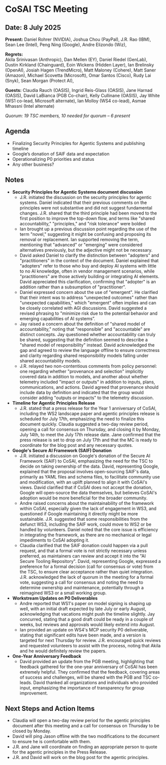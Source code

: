 # CoSAI TSC Meeting

## Date: 8 July 2025

**Present:** Daniel Rohrer (NVIDIA), Joshua Chou (PayPal),  J.R. Rao (IBM), Sean Lee (Intel), Peng Ning (Google), Andre Elizondo (Wiz),

**Regrets:**  
Akila Srinivasan (Anthropic),  Dan Mellen (EY), Daniel Riedel (GenLab), Dustin Kirkland (Chainguard), Eoin Wickens (Hidden Layer), Ian Brelinsky (OpenAI), Josiah Hagen (TrendMicro), Matt Maloney (Cohere), Matt Saner (Amazon), Michael Scovetta (Microsoft), Omar Santos (Cisco), Rudy Lai (Snyk), Sean Morgan (Protect AI),

**Guests:** Claudia Rauch (OASIS), Ingrid Reis-Glass (OASIS), Jane Harnad (OASIS), David LaBianca (PGB Co-chair), Kelly Cullinane (OASIS), Jay White (WS1 co-lead, Microsoft alternate), Ian Molloy (WS4 co-lead), Asmae Mhassni (Intel alternate)

*Quorum: 19 TSC members, 10 needed for quorum – 6 present*

## Agenda

* Finalizing Security Principles for Agentic Systems and publishing timeline  
* Google’s donation of SAIF data and expectation  
* Operationalizing P0 priorities and status  
* Any other business?

## Notes

* **Security Principles for Agentic Systems document discussion**  
  * J.R. initiated the discussion on the security principles for agentic systems. Daniel indicated that their previous comments on the principles were not substantive and did not suggest fundamental changes. J.R. shared that the third principle had been moved to the first position to improve the top-down flow, and terms like "shared accountability," "principles," and "risk tolerance" were bolded  
  * Ian brought up a previous discussion point regarding the use of the term "novel," suggesting it might be confusing and proposing its removal or replacement. Ian supported removing the term, mentioning that "advanced" or "emerging" were considered alternatives previously, but the adjective might not be necessary.  
  * David asked Daniel to clarify the distinction between "adopters" and "practitioners" in the context of the document. Daniel explained that "adopters" refer to those who buy and deploy AI systems with little to no AI knowledge, often in vendor management scenarios, while "practitioners" are those actively building or integrating AI elements. David appreciated this clarification, confirming that "adopter" is an addition rather than a subsumption of "practitioner".  
  * Daniel expressed concern about the use of "emergent". He clarified that their intent was to address "unexpected outcomes" rather than "unexpected capabilities," which "emergent" often implies and can be closely correlated with AGI discussions. David suggested a revised phrasing to "minimize risk due to the potential behavior and emerging capabilities of AI systems”.  
  * Jay raised a concern about the definition of "shared model of accountability," noting that "responsible" and "accountable" are distinct concepts. Jay questioned whether accountability can truly be shared, suggesting that the definition seemed to describe a "shared model of responsibility" instead. David acknowledged the gap and agreed to review the language offline to ensure correctness and clarity regarding shared responsibility models falling under shared accountability models.  
  * J.R. relayed two non-contentious comments from policy personnel: one regarding whether "provenance and selection" implicitly covered data in addition to models, and another about whether telemetry included "impact or outputs" in addition to inputs, plans, communications, and actions. David agreed that provenance should include data by definition and indicated that the group would consider adding "outputs or impacts" to the telemetry discussion.  
* **Timeline for Agentic Principles Release**   
  * J.R. stated that a press release for the Year 1 anniversary of CoSAI, including the WS2 landscape paper and agentic principles release is scheduled for July 17th, emphasizing the need to finalize this document quickly. Claudia suggested a two-day review period, opening a call for consensus on Thursday, and closing it by Monday, July 14th, to meet the July 17th release date. Jane confirmed that the press release is set to drop on July 17th and that the MC is ready to coordinate for the blog post and any necessary quotes.  
* **Google's Secure AI Framework (SAIF) Donation**  
  * J.R. initiated a discussion on Google's donation of the Secure AI Framework (SAIF) to CoSAI, emphasizing the need for the TSC to decide on taking ownership of the data. David, representing Google, explained that the proposal involves open-sourcing SAIF's data, primarily as YAML files and schema files, to facilitate community use and modification, with an uplift planned to align it with CoSAI's views. David clarified that if CoSAI does not accept the donation, Google will open-source the data themselves, but believes CoSAI's adoption would be more beneficial for the broader community.  
  * Andre raised concerns about the maintainability of the framework within CoSAI, especially given the lack of engagement in WS3, and questioned if Google maintaining it directly might be more sustainable. J.R. suggested that some responsibilities from the defunct WS3, including the SAIF work, could move to WS2 or be handled by volunteers. Daniel noted that the core issue is efficiency in integrating the framework, as there are no mechanical or legal impediments to CoSAI adopting it.  
  * Claudia clarified that the SAIF donation could happen via a pull request, and that a formal vote is not strictly necessary unless preferred, as maintainers can review and accept it into the "AI Secure Tooling Repository". David, representing Google, expressed a preference for a formal decision (call for consensus or vote) from the TSC, to ensure clear acceptance rather than quiet integration. J.R. acknowledged the lack of quorum in the meeting for a formal vote, suggesting a call for consensus and noting the need to determine ownership and maintenance, potentially through a reimagined WS3 or a small working group.  
* **Workstream Updates on P0 Deliverables**   
  * Andre reported that WS1's paper on model signing is shaping up well, with an initial draft expected by late July or early August, acknowledging that vacations might push the timeline slightly. Jay concurred, stating that a good draft could be ready in a couple of weeks, but reviews and approvals would likely extend into August.  
  * Ian provided an update on WS4's MCP security P0 deliverable, stating that significant edits have been made, and a version is targeted for next Thursday for review. J.R. encouraged quick reviews and requested volunteers to assist with the process, noting that Akila and he would definitely review the papers.  
* **One-Year Anniversary Feedback**   
  * David provided an update from the PGB meeting, highlighting that feedback gathered for the one-year anniversary of CoSAI has been extremely helpful. They confirmed that the feedback, covering areas of success and challenges, will be shared with the PGB and TSC co-leads. David thanked all organizations and individuals who provided input, emphasizing the importance of transparency for group improvement.


## Next Steps and Action Items

* Claudia will open a two-day review period for the agentic principles document after this meeting and a call for consensus on Thursday to be closed by Monday.  
* David will ping Jason offline with the two modifications to the document to ensure he is comfortable with them.  
* J.R. and Jane will coordinate on finding an appropriate person to quote for the agentic principles in the Press Release.  
* J.R. and David will work on the blog post for the agentic principles.

